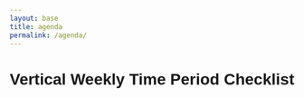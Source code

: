 ```yaml
---
layout: base
title: agenda
permalink: /agenda/
--- 
```

<html lang="en">
<head>
    <meta charset="UTF-8">
    <meta name="viewport" content="width=device-width, initial-scale=1.0">
    <title>Vertical Weekly Time Period Checklist</title>
    <style>
        body {
            font-family: 'Arial', sans-serif;
            margin: 20px;
        }
        .calendar {
            display: flex;
            flex-direction: column;
        }
        .day {
            border: 1px solid #ccc;
            padding: 10px;
            text-align: left;
            margin-bottom: 10px;
            background-color: #f9f9f9;
            border-radius: 5px;
        }
        h2 {
            margin-bottom: 10px;
        }
        .time-period {
            margin-bottom: 15px;
        }
        .time-period label {
            font-weight: bold;
        }
        input[type="text"] {
            width: 70%;
            margin: 5px 0;
            border: 1px solid #ccc;
            box-sizing: border-box;
            padding: 8px;
        }
        button {
            width: 100%;
            padding: 8px;
            background-color: #f5aeb6;
            color: white;
            border: none;
            cursor: pointer;
            margin-top: 5px;
        }
        button:hover {
            background-color: #f27e8c;
        }
        ul {
            list-style-type: none;
            padding: 0;
            margin-top: 10px;
        }
        li {
            margin-bottom: 8px;
            display: flex;
            align-items: center;
        }
        li input[type="checkbox"] {
            margin-right: 8px;
        }
        li span {
            cursor: pointer;
        }
    </style>
</head>
<body>
    <h1>Vertical Weekly Time Period Checklist</h1>
    <div class="calendar" id="calendar"></div>
    <script>
        const daysOfWeek = ['Sunday', 'Monday', 'Tuesday', 'Wednesday', 'Thursday', 'Friday', 'Saturday'];
        function createDaySection(day) {
            const calendar = document.getElementById('calendar');
            const dayDiv = document.createElement('div');
            dayDiv.classList.add('day');
            const heading = document.createElement('h2');
            heading.textContent = day;
            dayDiv.appendChild(heading);
            ['Morning', 'Noon', 'Afternoon'].forEach((timePeriod) => {
                const timePeriodDiv = document.createElement('div');
                timePeriodDiv.classList.add('time-period');
                const label = document.createElement('label');
                label.textContent = timePeriod;
                const taskInput = document.createElement('input');
                taskInput.type = 'text';
                taskInput.placeholder = 'Enter task...';
                const addButton = document.createElement('button');
                addButton.textContent = 'Add Task';
                addButton.onclick = function () {
                    addTask(day, timePeriod);
                };
                const taskList = document.createElement('ul');
                taskList.id = `taskList${day}${timePeriod}`;
                timePeriodDiv.appendChild(label);
                timePeriodDiv.appendChild(taskInput);
                timePeriodDiv.appendChild(addButton);
                timePeriodDiv.appendChild(taskList);
                dayDiv.appendChild(timePeriodDiv);
            });
            calendar.appendChild(dayDiv);
        }
        function addTask(day, timePeriod) {
            const taskInput = document.querySelector('input[type="text"]');
            const taskList = document.getElementById(`taskList${day}${timePeriod}`);
            if (taskInput.value.trim() === '') {
                alert('Please enter a task.');
                return;
            }
            const li = document.createElement('li');
            const checkbox = document.createElement('input');
            checkbox.type = 'checkbox';
            li.appendChild(checkbox);
            li.appendChild(document.createTextNode(taskInput.value));
            taskList.appendChild(li);
            taskInput.value = '';
        }
        daysOfWeek.forEach(createDaySection);
    </script>

</body>
</html>
